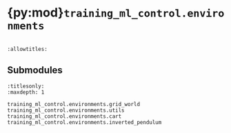 # {py:mod}`training_ml_control.environments`

```{py:module} training_ml_control.environments
```

```{autodoc2-docstring} training_ml_control.environments
:allowtitles:
```

## Submodules

```{toctree}
:titlesonly:
:maxdepth: 1

training_ml_control.environments.grid_world
training_ml_control.environments.utils
training_ml_control.environments.cart
training_ml_control.environments.inverted_pendulum
```
